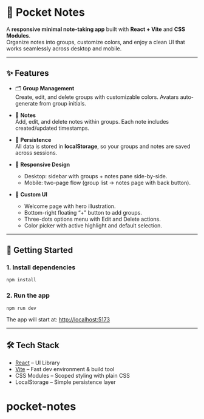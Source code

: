# 📒 Pocket Notes

A **responsive minimal note-taking app** built with **React + Vite** and **CSS Modules**.  
Organize notes into groups, customize colors, and enjoy a clean UI that works seamlessly across desktop and mobile.

---

## ✨ Features

- 🗂 **Group Management**  
  Create, edit, and delete groups with customizable colors. Avatars auto-generate from group initials.

- 📝 **Notes**  
  Add, edit, and delete notes within groups. Each note includes created/updated timestamps.

- 💾 **Persistence**  
  All data is stored in **localStorage**, so your groups and notes are saved across sessions.

- 📱 **Responsive Design**  
  - Desktop: sidebar with groups + notes pane side-by-side.  
  - Mobile: two-page flow (group list → notes page with back button).  

- 🎨 **Custom UI**  
  - Welcome page with hero illustration.  
  - Bottom-right floating “+” button to add groups.  
  - Three-dots options menu with Edit and Delete actions.  
  - Color picker with active highlight and default selection.

---

## 🚀 Getting Started

### 1. Install dependencies
```bash
npm install
```

### 2. Run the app
```bash
npm run dev
```

The app will start at: [http://localhost:5173](http://localhost:5173)

---


## 🛠 Tech Stack
- [React](https://react.dev/) – UI Library  
- [Vite](https://vitejs.dev/) – Fast dev environment & build tool  
- CSS Modules – Scoped styling with plain CSS  
- LocalStorage – Simple persistence layer  
# pocket-notes